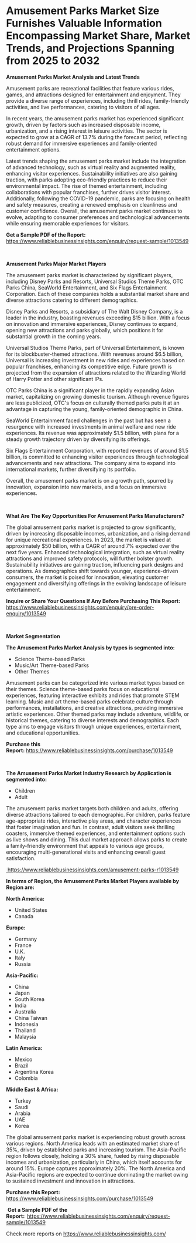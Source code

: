 <p><h1>Amusement Parks Market Size Furnishes Valuable Information Encompassing Market Share, Market Trends, and Projections Spanning from 2025 to 2032</h1></p><p><strong>Amusement Parks Market Analysis and Latest Trends</strong></p>
<p><p>Amusement parks are recreational facilities that feature various rides, games, and attractions designed for entertainment and enjoyment. They provide a diverse range of experiences, including thrill rides, family-friendly activities, and live performances, catering to visitors of all ages.</p><p>In recent years, the amusement parks market has experienced significant growth, driven by factors such as increased disposable income, urbanization, and a rising interest in leisure activities. The sector is expected to grow at a CAGR of 13.7% during the forecast period, reflecting robust demand for immersive experiences and family-oriented entertainment options.</p><p>Latest trends shaping the amusement parks market include the integration of advanced technology, such as virtual reality and augmented reality, enhancing visitor experiences. Sustainability initiatives are also gaining traction, with parks adopting eco-friendly practices to reduce their environmental impact. The rise of themed entertainment, including collaborations with popular franchises, further drives visitor interest. Additionally, following the COVID-19 pandemic, parks are focusing on health and safety measures, creating a renewed emphasis on cleanliness and customer confidence. Overall, the amusement parks market continues to evolve, adapting to consumer preferences and technological advancements while ensuring memorable experiences for visitors.</p></p>
<p><strong>Get a Sample PDF of the Report:&nbsp;</strong> <a href="https://www.reliablebusinessinsights.com/enquiry/request-sample/1013549?utm_campaign=2757&utm_medium=2&utm_source=Github&utm_content=ia&utm_term=06032025&utm_id=amusement-parks">https://www.reliablebusinessinsights.com/enquiry/request-sample/1013549</a></p>
<p>&nbsp;</p>
<p><strong>Amusement Parks Major Market Players</strong></p>
<p><p>The amusement parks market is characterized by significant players, including Disney Parks and Resorts, Universal Studios Theme Parks, OTC Parks China, SeaWorld Entertainment, and Six Flags Entertainment Corporation. Each of these companies holds a substantial market share and diverse attractions catering to different demographics.</p><p>Disney Parks and Resorts, a subsidiary of The Walt Disney Company, is a leader in the industry, boasting revenues exceeding $15 billion. With a focus on innovation and immersive experiences, Disney continues to expand, opening new attractions and parks globally, which positions it for substantial growth in the coming years.</p><p>Universal Studios Theme Parks, part of Universal Entertainment, is known for its blockbuster-themed attractions. With revenues around $6.5 billion, Universal is increasing investment in new rides and experiences based on popular franchises, enhancing its competitive edge. Future growth is projected from the expansion of attractions related to the Wizarding World of Harry Potter and other significant IPs.</p><p>OTC Parks China is a significant player in the rapidly expanding Asian market, capitalizing on growing domestic tourism. Although revenue figures are less publicized, OTC's focus on culturally themed parks puts it at an advantage in capturing the young, family-oriented demographic in China.</p><p>SeaWorld Entertainment faced challenges in the past but has seen a resurgence with increased investments in animal welfare and new ride experiences. Its revenue was approximately $1.5 billion, with plans for a steady growth trajectory driven by diversifying its offerings.</p><p>Six Flags Entertainment Corporation, with reported revenues of around $1.5 billion, is committed to enhancing visitor experiences through technological advancements and new attractions. The company aims to expand into international markets, further diversifying its portfolio.</p><p>Overall, the amusement parks market is on a growth path, spurred by innovation, expansion into new markets, and a focus on immersive experiences.</p></p>
<p>&nbsp;</p>
<p><strong>What Are The Key Opportunities For Amusement Parks Manufacturers?</strong></p>
<p><p>The global amusement parks market is projected to grow significantly, driven by increasing disposable incomes, urbanization, and a rising demand for unique recreational experiences. In 2023, the market is valued at approximately $50 billion, with a CAGR of around 7% expected over the next five years. Enhanced technological integration, such as virtual reality attractions and improved safety protocols, will further bolster growth. Sustainability initiatives are gaining traction, influencing park designs and operations. As demographics shift towards younger, experience-driven consumers, the market is poised for innovation, elevating customer engagement and diversifying offerings in the evolving landscape of leisure entertainment.</p></p>
<p><strong>Inquire or Share Your Questions If Any Before Purchasing This Report:</strong> <a href="https://www.reliablebusinessinsights.com/enquiry/pre-order-enquiry/1013549?utm_campaign=2757&utm_medium=2&utm_source=Github&utm_content=ia&utm_term=06032025&utm_id=amusement-parks">https://www.reliablebusinessinsights.com/enquiry/pre-order-enquiry/1013549</a></p>
<p>&nbsp;</p>
<p><strong>Market Segmentation</strong></p>
<p><strong>The Amusement Parks Market Analysis by types is segmented into:</strong></p>
<p><ul><li>Science Theme-based Parks</li><li>Music/Art Theme-based Parks</li><li>Other Themes</li></ul></p>
<p><p>Amusement parks can be categorized into various market types based on their themes. Science theme-based parks focus on educational experiences, featuring interactive exhibits and rides that promote STEM learning. Music and art theme-based parks celebrate culture through performances, installations, and creative attractions, providing immersive artistic experiences. Other themed parks may include adventure, wildlife, or historical themes, catering to diverse interests and demographics. Each type aims to engage visitors through unique experiences, entertainment, and educational opportunities.</p></p>
<p><strong>Purchase this Report:&nbsp;</strong><a href="https://www.reliablebusinessinsights.com/purchase/1013549?utm_campaign=2757&utm_medium=2&utm_source=Github&utm_content=ia&utm_term=06032025&utm_id=amusement-parks">https://www.reliablebusinessinsights.com/purchase/1013549</a></p>
<p>&nbsp;</p>
<p><strong>The Amusement Parks Market Industry Research by Application is segmented into:</strong></p>
<p><ul><li>Children</li><li>Adult</li></ul></p>
<p><p>The amusement parks market targets both children and adults, offering diverse attractions tailored to each demographic. For children, parks feature age-appropriate rides, interactive play areas, and character experiences that foster imagination and fun. In contrast, adult visitors seek thrilling coasters, immersive themed experiences, and entertainment options such as live shows and dining. This dual market approach allows parks to create a family-friendly environment that appeals to various age groups, encouraging multi-generational visits and enhancing overall guest satisfaction.</p></p>
<p><a href="https://www.reliablebusinessinsights.com/amusement-parks-r1013549?utm_campaign=2757&utm_medium=2&utm_source=Github&utm_content=ia&utm_term=06032025&utm_id=amusement-parks">&nbsp;https://www.reliablebusinessinsights.com/amusement-parks-r1013549</a></p>
<p><strong>In terms of Region, the Amusement Parks Market Players available by Region are:</strong></p>
<p>
    <p> <strong> North America: </strong>
        <ul>
            <li>United States</li>
            <li>Canada</li>
        </ul>
        </p> 
    <p> <strong> Europe: </strong>
        <ul>
            <li>Germany</li>
            <li>France</li>
            <li>U.K.</li>
            <li>Italy</li>
            <li>Russia</li>
        </ul>
        </p> 
    <p> <strong> Asia-Pacific: </strong>
        <ul>
            <li>China</li>
            <li>Japan</li>
            <li>South Korea</li>
            <li>India</li>
            <li>Australia</li>
            <li>China Taiwan</li>
            <li>Indonesia</li>
            <li>Thailand</li>
            <li>Malaysia</li>
        </ul>
        </p> 
    <p> <strong> Latin America: </strong>
        <ul>
            <li>Mexico</li>
            <li>Brazil</li>
            <li>Argentina Korea</li>
            <li>Colombia</li>
        </ul>
        </p> 
    <p> <strong> Middle East & Africa: </strong>
        <ul>
            <li>Turkey</li>
            <li>Saudi</li>
            <li>Arabia</li>
            <li>UAE</li>
            <li>Korea</li>
        </ul>
    </p>
    </p>
<p><p>The global amusement parks market is experiencing robust growth across various regions. North America leads with an estimated market share of 35%, driven by established parks and increasing tourism. The Asia-Pacific region follows closely, holding a 30% share, fueled by rising disposable incomes and urbanization, particularly in China, which itself accounts for around 15%. Europe captures approximately 20%. The North America and Asia-Pacific regions are expected to continue dominating the market owing to sustained investment and innovation in attractions.</p></p>
<p><strong>Purchase this Report: </strong><a href="https://www.reliablebusinessinsights.com/purchase/1013549?utm_campaign=2757&utm_medium=2&utm_source=Github&utm_content=ia&utm_term=06032025&utm_id=amusement-parks">https://www.reliablebusinessinsights.com/purchase/1013549</a></p>
<p>&nbsp;<strong>Get a Sample PDF of the Report:&nbsp;&nbsp;</strong><a href="https://www.reliablebusinessinsights.com/enquiry/request-sample/1013549?utm_campaign=2757&utm_medium=2&utm_source=Github&utm_content=ia&utm_term=06032025&utm_id=amusement-parks">https://www.reliablebusinessinsights.com/enquiry/request-sample/1013549</a></p>
<p><strong></strong></p>
<p>Check more reports on <a href="https://www.reliablebusinessinsights.com/?utm_campaign=2757&utm_medium=2&utm_source=Github&utm_content=ia&utm_term=06032025&utm_id=amusement-parks">https://www.reliablebusinessinsights.com/</a></p>